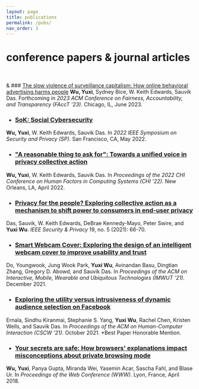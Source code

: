 ```yaml
---
layout: page
title: publications
permalink: /pubs/
nav_order: 3
---
```


# conference papers & journal articles

<br/>

& ### [The slow violence of surveillance capitalism: How online behavioral advertising harms people](./pubs/facct23_slowviolenceOBAharms.pdf)
**Wu, Yuxi**, Sydney Bice, W. Keith Edwards, Sauvik Das.  Forthcoming in _2023 ACM Conference on Fairness, Accountability, and Transparency (FAccT ’23)._ Chicago, IL, June 2023.

* ### [SoK: Social Cybersecurity](./pubs/sp22_sok_socialcybersecurity.pdf)
**Wu, Yuxi**, W. Keith Edwards, Sauvik Das.  In _2022 IEEE Symposium on Security and Privacy (SP)._ San Francisco, CA, May 2022.

* ### ["A reasonable thing to ask for": Towards a unified voice in privacy collective action](./pubs/chi22_unifiedvoice.pdf)
**Wu, Yuxi**, W. Keith Edwards, Sauvik Das.  In _Proceedings of the 2022 CHI Conference on Human Factors in Computing Systems (CHI ’22)._ New Orleans, LA, April 2022.

* ### [Privacy for the people? Exploring collective action as a mechanism to shift power to consumers in end-user privacy](./pubs/ieeesp21_pftp.pdf)
Das, Sauvik, W. Keith Edwards, DeBrae Kennedy-Mayo, Peter Swire, and **Yuxi Wu**. _IEEE Security & Privacy_ 19, no. 5 (2021): 66-70.

* ### [Smart Webcam Cover: Exploring the design of an intelligent webcam cover to improve usability and trust](./pubs/imwut21_smartwebcamcover.pdf)
Do, Youngwook, Jung Wook Park, **Yuxi Wu**, Avinandan Basu, Dingtian Zhang, Gregory D. Abowd, and Sauvik Das.  In _Proceedings of the ACM on Interactive, Mobile, Wearable and Ubiquitous Technologies (IMWUT ’21)._ December 2021.

* ### [Exploring the utility versus intrusiveness of dynamic audience selection on Facebook](./pubs/cscw21_dynamicaudienceselection.pdf)
Ernala, Sindhu Kiranmai, Stephanie S. Yang, **Yuxi Wu**, Rachel Chen, Kristen Wells, and Sauvik Das. In _Proceedings of the ACM on Human-Computer Interaction (CSCW ’21)._ October 2021. \*Best Paper Honorable Mention.

* ### [Your secrets are safe: How browsers' explanations impact misconceptions about private browsing mode](./pubs/www18_yoursecretsaresafe.pdf)
**Wu, Yuxi**, Panya Gupta, Miranda Wei, Yasemin Acar, Sascha Fahl, and Blase Ur.  In _Proceedings of the Web Conference (WWW)._ Lyon, France, April 2018.
